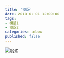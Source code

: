 ```yaml
---
title: '模版'
date: 2018-01-01 12:00:00
tags: 
- 模版1
- 模版2
categories: inbox
published: false
---
```

![锻炼](exercise2.png)

